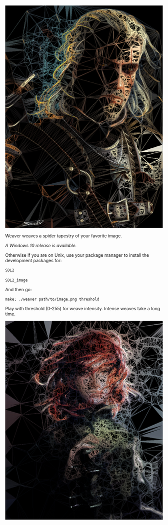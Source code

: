 ![screenshot](img/ger.png)

Weaver weaves a spider tapestry of your favorite image.

*A Windows 10 release is available.*

Otherwise if you are on Unix, use your package manager to install the development packages for:

    SDL2

    SDL2_image

And then go:

    make; ./weaver path/to/image.png threshold

Play with threshold (0-255) for weave intensity. Intense weaves take a long time.

![screenshot](img/kvothe.png)
